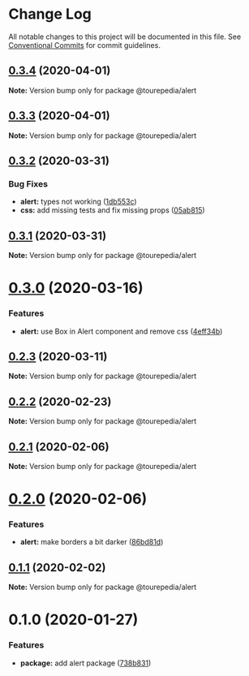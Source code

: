 # Change Log

All notable changes to this project will be documented in this file.
See [Conventional Commits](https://conventionalcommits.org) for commit guidelines.

## [0.3.4](https://github.com/tourepedia/tp-ui/compare/@tourepedia/alert@0.3.3...@tourepedia/alert@0.3.4) (2020-04-01)

**Note:** Version bump only for package @tourepedia/alert





## [0.3.3](https://github.com/tourepedia/tp-ui/compare/@tourepedia/alert@0.3.2...@tourepedia/alert@0.3.3) (2020-04-01)

**Note:** Version bump only for package @tourepedia/alert





## [0.3.2](https://github.com/tourepedia/tp-ui/compare/@tourepedia/alert@0.3.1...@tourepedia/alert@0.3.2) (2020-03-31)


### Bug Fixes

* **alert:** types not working ([1db553c](https://github.com/tourepedia/tp-ui/commit/1db553c))
* **css:** add missing tests and fix missing props ([05ab815](https://github.com/tourepedia/tp-ui/commit/05ab815))





## [0.3.1](https://github.com/tourepedia/tp-ui/compare/@tourepedia/alert@0.3.0...@tourepedia/alert@0.3.1) (2020-03-31)

**Note:** Version bump only for package @tourepedia/alert





# [0.3.0](https://github.com/tourepedia/tp-ui/compare/@tourepedia/alert@0.2.3...@tourepedia/alert@0.3.0) (2020-03-16)


### Features

* **alert:** use Box in Alert component and remove css ([4eff34b](https://github.com/tourepedia/tp-ui/commit/4eff34b))





## [0.2.3](https://github.com/tourepedia/tp-ui/compare/@tourepedia/alert@0.2.2...@tourepedia/alert@0.2.3) (2020-03-11)

**Note:** Version bump only for package @tourepedia/alert





## [0.2.2](https://github.com/tourepedia/tp-ui/compare/@tourepedia/alert@0.2.1...@tourepedia/alert@0.2.2) (2020-02-23)

**Note:** Version bump only for package @tourepedia/alert





## [0.2.1](https://github.com/tourepedia/tp-ui/compare/@tourepedia/alert@0.2.0...@tourepedia/alert@0.2.1) (2020-02-06)

**Note:** Version bump only for package @tourepedia/alert





# [0.2.0](https://github.com/tourepedia/tp-ui/compare/@tourepedia/alert@0.1.1...@tourepedia/alert@0.2.0) (2020-02-06)


### Features

* **alert:** make borders a bit darker ([86bd81d](https://github.com/tourepedia/tp-ui/commit/86bd81d))





## [0.1.1](https://github.com/tourepedia/tp-ui/compare/@tourepedia/alert@0.1.0...@tourepedia/alert@0.1.1) (2020-02-02)

**Note:** Version bump only for package @tourepedia/alert





# 0.1.0 (2020-01-27)


### Features

* **package:** add alert package ([738b831](https://github.com/tourepedia/tp-ui/commit/738b831))
